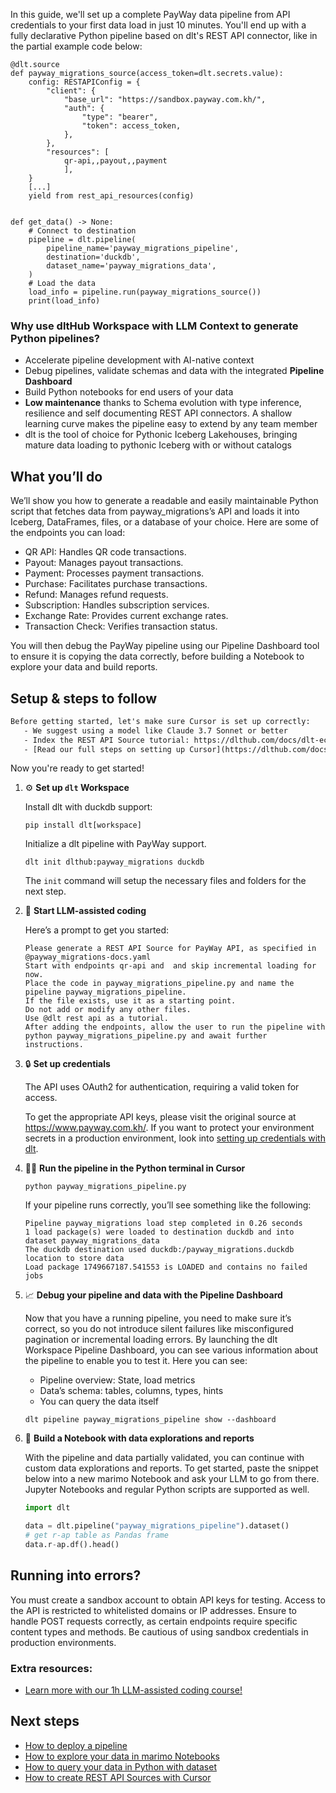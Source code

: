 In this guide, we'll set up a complete PayWay data pipeline from API credentials to your first data load in just 10 minutes. You'll end up with a fully declarative Python pipeline based on dlt's REST API connector, like in the partial example code below:

```python-outcome
@dlt.source
def payway_migrations_source(access_token=dlt.secrets.value):
    config: RESTAPIConfig = {
        "client": {
            "base_url": "https://sandbox.payway.com.kh/",
            "auth": {
                "type": "bearer",
                "token": access_token,
            },
        },
        "resources": [
            qr-api,,payout,,payment
            ],
    }
    [...]
    yield from rest_api_resources(config)


def get_data() -> None:
    # Connect to destination
    pipeline = dlt.pipeline(
        pipeline_name='payway_migrations_pipeline',
        destination='duckdb',
        dataset_name='payway_migrations_data', 
    )
    # Load the data
    load_info = pipeline.run(payway_migrations_source())
    print(load_info) 
```

### Why use dltHub Workspace with LLM Context to generate Python pipelines?

- Accelerate pipeline development with AI-native context
- Debug pipelines, validate schemas and data with the integrated **Pipeline Dashboard**
- Build Python notebooks for end users of your data
- **Low maintenance** thanks to Schema evolution with type inference, resilience and self documenting REST API connectors. A shallow learning curve makes the pipeline easy to extend by any team member
- dlt is the tool of choice for Pythonic Iceberg Lakehouses, bringing mature data loading to pythonic Iceberg with or without catalogs

## What you’ll do

We’ll show you how to generate a readable and easily maintainable Python script that fetches data from payway_migrations’s API and loads it into Iceberg, DataFrames, files, or a database of your choice. Here are some of the endpoints you can load:

- QR API: Handles QR code transactions.
- Payout: Manages payout transactions.
- Payment: Processes payment transactions.
- Purchase: Facilitates purchase transactions.
- Refund: Manages refund requests.
- Subscription: Handles subscription services.
- Exchange Rate: Provides current exchange rates.
- Transaction Check: Verifies transaction status.

You will then debug the PayWay pipeline using our Pipeline Dashboard tool to ensure it is copying the data correctly, before building a Notebook to explore your data and build reports.

## Setup & steps to follow

```default
Before getting started, let's make sure Cursor is set up correctly:
   - We suggest using a model like Claude 3.7 Sonnet or better
   - Index the REST API Source tutorial: https://dlthub.com/docs/dlt-ecosystem/verified-sources/rest_api/ and add it to context as **@dlt rest api**
   - [Read our full steps on setting up Cursor](https://dlthub.com/docs/dlt-ecosystem/llm-tooling/cursor-restapi#23-configuring-cursor-with-documentation)
```

Now you're ready to get started!

1. ⚙️ **Set up `dlt` Workspace**
    
    Install dlt with duckdb support:
    ```shell
    pip install dlt[workspace]
    ```

    Initialize a dlt pipeline with PayWay support.
    ```shell
    dlt init dlthub:payway_migrations duckdb
    ```

    The `init` command will setup the necessary files and folders for the next step.
    
2. 🤠 **Start LLM-assisted coding**
    
    Here’s a prompt to get you started:
    
    ```prompt
    Please generate a REST API Source for PayWay API, as specified in @payway_migrations-docs.yaml 
    Start with endpoints qr-api and  and skip incremental loading for now. 
    Place the code in payway_migrations_pipeline.py and name the pipeline payway_migrations_pipeline. 
    If the file exists, use it as a starting point. 
    Do not add or modify any other files. 
    Use @dlt rest api as a tutorial. 
    After adding the endpoints, allow the user to run the pipeline with python payway_migrations_pipeline.py and await further instructions.
    ```

    
3. 🔒 **Set up credentials** 
    
    The API uses OAuth2 for authentication, requiring a valid token for access.
    
    To get the appropriate API keys, please visit the original source at https://www.payway.com.kh/.
    If you want to protect your environment secrets in a production environment, look into [setting up credentials with dlt](https://dlthub.com/docs/walkthroughs/add_credentials).
    
4. 🏃‍♀️ **Run the pipeline in the Python terminal in Cursor**
    
    ```shell
    python payway_migrations_pipeline.py
    ```
    
    If your pipeline runs correctly, you’ll see something like the following:
    
    ```shell
    Pipeline payway_migrations load step completed in 0.26 seconds
    1 load package(s) were loaded to destination duckdb and into dataset payway_migrations_data
    The duckdb destination used duckdb:/payway_migrations.duckdb location to store data
    Load package 1749667187.541553 is LOADED and contains no failed jobs
    ```
    
5. 📈 **Debug your pipeline and data with the Pipeline Dashboard**

    Now that you have a running pipeline, you need to make sure it’s correct, so you do not introduce silent failures like misconfigured pagination or incremental loading errors. By launching the dlt Workspace Pipeline Dashboard, you can see various information about the pipeline to enable you to test it. Here you can see:
    - Pipeline overview: State, load metrics
    - Data’s schema: tables, columns, types, hints
    - You can query the data itself
    
    ```shell
    dlt pipeline payway_migrations_pipeline show --dashboard
    ```
    
6. 🐍 **Build a Notebook with data explorations and reports**

    With the pipeline and data partially validated, you can continue with custom data explorations and reports. To get started, paste the snippet below into a new marimo Notebook and ask your LLM to go from there. Jupyter Notebooks and regular Python scripts are supported as well.

    
    ```python
    import dlt

   data = dlt.pipeline("payway_migrations_pipeline").dataset()
   # get r-ap table as Pandas frame
   data.r-ap.df().head()
    ```

## Running into errors?

You must create a sandbox account to obtain API keys for testing. Access to the API is restricted to whitelisted domains or IP addresses. Ensure to handle POST requests correctly, as certain endpoints require specific content types and methods. Be cautious of using sandbox credentials in production environments.

### Extra resources:

- [Learn more with our 1h LLM-assisted coding course!](https://www.youtube.com/watch?v=GGid70rnJuM)

## Next steps

- [How to deploy a pipeline](https://dlthub.com/docs/walkthroughs/deploy-a-pipeline)
- [How to explore your data in marimo Notebooks](https://dlthub.com/docs/general-usage/dataset-access/marimo)
- [How to query your data in Python with dataset](https://dlthub.com/docs/general-usage/dataset-access/dataset)
- [How to create REST API Sources with Cursor](https://dlthub.com/docs/dlt-ecosystem/llm-tooling/cursor-restapi)